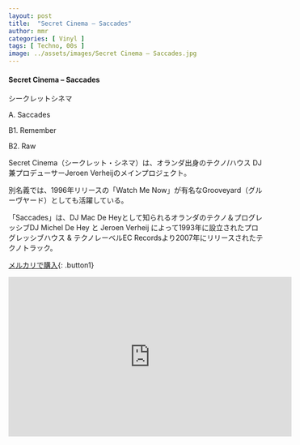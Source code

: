 ```yaml
---
layout: post
title:  "Secret Cinema – Saccades"
author: mmr
categories: [ Vinyl ]
tags: [ Techno, 00s ]
image: ../assets/images/Secret Cinema – Saccades.jpg
---
```


#### Secret Cinema – Saccades

シークレットシネマ

A. Saccades

B1. Remember

B2. Raw

Secret Cinema（シークレット・シネマ）は、オランダ出身のテクノ/ハウス DJ兼プロデューサーJeroen Verheijのメインプロジェクト。

別名義では、1996年リリースの「Watch Me Now」が有名なGrooveyard（グルーヴヤード）としても活躍している。

「Saccades」は、DJ Mac De Heyとして知られるオランダのテクノ＆プログレッシブDJ Michel De Hey と Jeroen Verheij によって1993年に設立されたプログレッシブハウス & テクノレーベルEC Recordsより2007年にリリースされたテクノトラック。


[メルカリで購入](https://jp.mercari.com/item/m20960012767?afid=6142608987){: .button1}


<iframe width="560" height="315" src="https://www.youtube.com/embed/4bdYkaa5qHs?si=hGtdx-6n82MvNO7C" title="YouTube video player" frameborder="0" allow="accelerometer; autoplay; clipboard-write; encrypted-media; gyroscope; picture-in-picture; web-share" referrerpolicy="strict-origin-when-cross-origin" allowfullscreen></iframe>